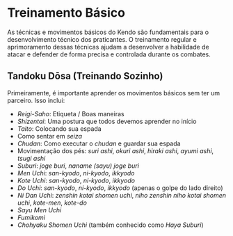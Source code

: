 # Treinamento Básico

As técnicas e movimentos básicos do Kendo são fundamentais para o desenvolvimento técnico dos praticantes. O treinamento regular e aprimoramento dessas técnicas ajudam a desenvolver a habilidade de atacar e defender de forma precisa e controlada durante os combates.

## Tandoku Dōsa (Treinando Sozinho)

Primeiramente, é importante aprender os movimentos básicos sem ter um parceiro. Isso inclui:

- *Reigi-Saho*: Etiqueta / Boas maneiras
- *Shizentai*: Uma postura que todos devemos aprender no início
- *Taito*: Colocando sua espada
- Como sentar em *seiza*
- *Chudan*: Como executar o *chudan* e guardar sua espada
- Movimentação dos pés: *suri ashi*, *okuri ashi*, *hiraki ashi*, *ayumi ashi*, *tsugi ashi*
- *Suburi*: *joge buri*, *naname (sayu) joge buri*
- *Men Uchi*: *san-kyodo*, *ni-kyodo*, *ikkyodo*
- *Kote Uchi*: *san-kyodo*, *ni-kyodo*, *ikkyodo*
- *Do Uchi*: *san-kyodo*, *ni-kyodo*, *ikkyodo* (apenas o golpe do lado direito)
- *Ni Dan Uchi*: *zenshin kotai shomen uchi*, *niho zenshin niho kotai shomen uchi*, *kote-men*, *kote-do*
- *Sayu Men Uchi*
- *Fumikomi*
- *Chohyaku Shomen Uchi* (também conhecido como *Haya Suburi*)

